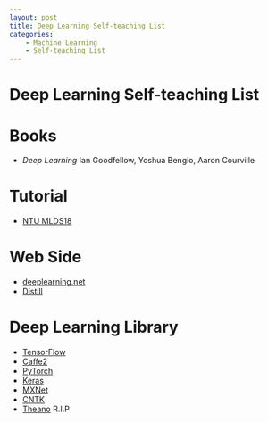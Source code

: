 ```yaml
---
layout: post
title: Deep Learning Self-teaching List
categories: 
	- Machine Learning
	- Self-teaching List
---
```


# Deep Learning Self-teaching List

# Books
* *Deep Learning* Ian Goodfellow, Yoshua Bengio, Aaron Courville

# Tutorial
* [NTU MLDS18](http://speech.ee.ntu.edu.tw/~tlkagk/courses_MLDS18.html)

# Web Side
* [deeplearning.net](http://deeplearning.net/)
* [Distill](https://distill.pub/)

# Deep Learning Library
* [TensorFlow](https://www.tensorflow.org/)
* [Caffe2](https://caffe2.ai/)
* [PyTorch](https://pytorch.org/)
* [Keras](https://keras.io/)
* [MXNet](https://mxnet.apache.org/)
* [CNTK](https://docs.microsoft.com/en-us/cognitive-toolkit/)
* [Theano](http://deeplearning.net/software/theano/) R.I.P